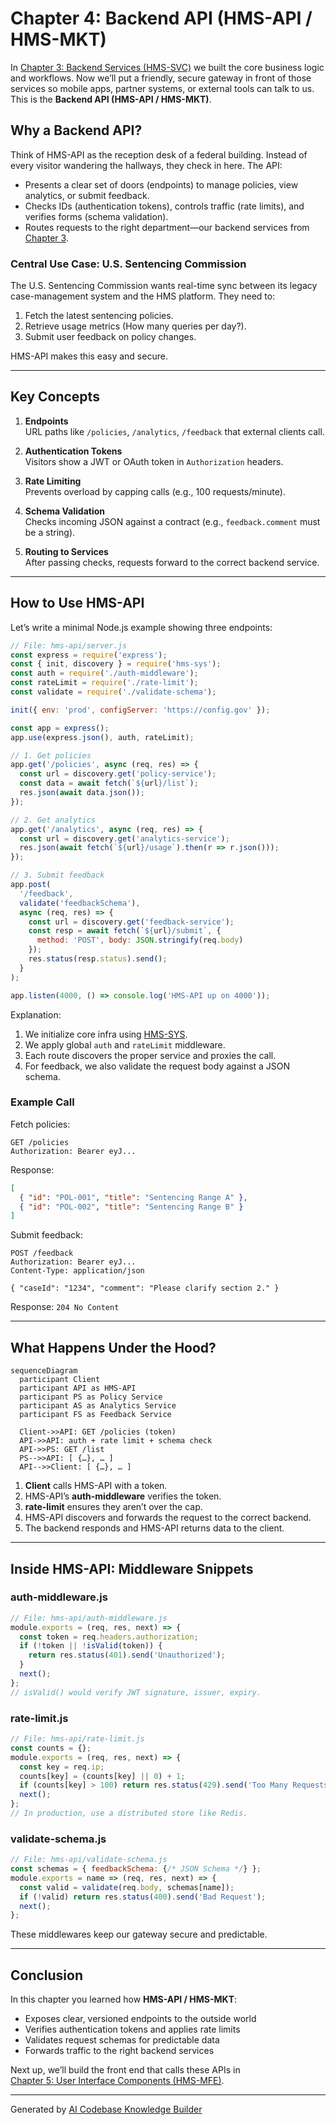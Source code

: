 # Chapter 4: Backend API (HMS-API / HMS-MKT)

In [Chapter 3: Backend Services (HMS-SVC)](03_backend_services__hms_svc__.md) we built the core business logic and workflows. Now we’ll put a friendly, secure gateway in front of those services so mobile apps, partner systems, or external tools can talk to us. This is the **Backend API (HMS-API / HMS-MKT)**.

## Why a Backend API?

Think of HMS-API as the reception desk of a federal building. Instead of every visitor wandering the hallways, they check in here. The API:

- Presents a clear set of doors (endpoints) to manage policies, view analytics, or submit feedback.  
- Checks IDs (authentication tokens), controls traffic (rate limits), and verifies forms (schema validation).  
- Routes requests to the right department—our backend services from [Chapter 3](03_backend_services__hms_svc__.md).

### Central Use Case: U.S. Sentencing Commission

The U.S. Sentencing Commission wants real-time sync between its legacy case-management system and the HMS platform. They need to:

1. Fetch the latest sentencing policies.  
2. Retrieve usage metrics (How many queries per day?).  
3. Submit user feedback on policy changes.  

HMS-API makes this easy and secure.

---

## Key Concepts

1. **Endpoints**  
   URL paths like `/policies`, `/analytics`, `/feedback` that external clients call.  

2. **Authentication Tokens**  
   Visitors show a JWT or OAuth token in `Authorization` headers.  

3. **Rate Limiting**  
   Prevents overload by capping calls (e.g., 100 requests/minute).  

4. **Schema Validation**  
   Checks incoming JSON against a contract (e.g., `feedback.comment` must be a string).  

5. **Routing to Services**  
   After passing checks, requests forward to the correct backend service.

---

## How to Use HMS-API

Let’s write a minimal Node.js example showing three endpoints:

```javascript
// File: hms-api/server.js
const express = require('express');
const { init, discovery } = require('hms-sys');
const auth = require('./auth-middleware');
const rateLimit = require('./rate-limit');
const validate = require('./validate-schema');

init({ env: 'prod', configServer: 'https://config.gov' });

const app = express();
app.use(express.json(), auth, rateLimit);

// 1. Get policies
app.get('/policies', async (req, res) => {
  const url = discovery.get('policy-service');
  const data = await fetch(`${url}/list`);
  res.json(await data.json());
});

// 2. Get analytics
app.get('/analytics', async (req, res) => {
  const url = discovery.get('analytics-service');
  res.json(await fetch(`${url}/usage`).then(r => r.json()));
});

// 3. Submit feedback
app.post(
  '/feedback',
  validate('feedbackSchema'),
  async (req, res) => {
    const url = discovery.get('feedback-service');
    const resp = await fetch(`${url}/submit`, { 
      method: 'POST', body: JSON.stringify(req.body) 
    });
    res.status(resp.status).send();
  }
);

app.listen(4000, () => console.log('HMS-API up on 4000'));
```

Explanation:

1. We initialize core infra using [HMS-SYS](01_core_infrastructure__hms_sys__.md).  
2. We apply global `auth` and `rateLimit` middleware.  
3. Each route discovers the proper service and proxies the call.  
4. For feedback, we also validate the request body against a JSON schema.

### Example Call

Fetch policies:

```
GET /policies
Authorization: Bearer eyJ...
```

Response:

```json
[
  { "id": "POL-001", "title": "Sentencing Range A" },
  { "id": "POL-002", "title": "Sentencing Range B" }
]
```

Submit feedback:

```
POST /feedback
Authorization: Bearer eyJ...
Content-Type: application/json

{ "caseId": "1234", "comment": "Please clarify section 2." }
```

Response: `204 No Content`

---

## What Happens Under the Hood?

```mermaid
sequenceDiagram
  participant Client
  participant API as HMS-API
  participant PS as Policy Service
  participant AS as Analytics Service
  participant FS as Feedback Service

  Client->>API: GET /policies (token)
  API->>API: auth + rate limit + schema check
  API->>PS: GET /list
  PS-->>API: [ {…}, … ]
  API-->>Client: [ {…}, … ]
```

1. **Client** calls HMS-API with a token.  
2. HMS-API’s **auth-middleware** verifies the token.  
3. **rate-limit** ensures they aren’t over the cap.  
4. HMS-API discovers and forwards the request to the correct backend.  
5. The backend responds and HMS-API returns data to the client.

---

## Inside HMS-API: Middleware Snippets

### auth-middleware.js

```javascript
// File: hms-api/auth-middleware.js
module.exports = (req, res, next) => {
  const token = req.headers.authorization;
  if (!token || !isValid(token)) {
    return res.status(401).send('Unauthorized');
  }
  next();
};
// isValid() would verify JWT signature, issuer, expiry.
```

### rate-limit.js

```javascript
// File: hms-api/rate-limit.js
const counts = {};
module.exports = (req, res, next) => {
  const key = req.ip;
  counts[key] = (counts[key] || 0) + 1;
  if (counts[key] > 100) return res.status(429).send('Too Many Requests');
  next();
};
// In production, use a distributed store like Redis.
```

### validate-schema.js

```javascript
// File: hms-api/validate-schema.js
const schemas = { feedbackSchema: {/* JSON Schema */} };
module.exports = name => (req, res, next) => {
  const valid = validate(req.body, schemas[name]);
  if (!valid) return res.status(400).send('Bad Request');
  next();
};
```

These middlewares keep our gateway secure and predictable.

---

## Conclusion

In this chapter you learned how **HMS-API / HMS-MKT**:

- Exposes clear, versioned endpoints to the outside world  
- Verifies authentication tokens and applies rate limits  
- Validates request schemas for predictable data  
- Forwards traffic to the right backend services  

Next up, we’ll build the front end that calls these APIs in  
[Chapter 5: User Interface Components (HMS-MFE)](05_user_interface_components__hms_mfe__.md).

---

Generated by [AI Codebase Knowledge Builder](https://github.com/The-Pocket/Tutorial-Codebase-Knowledge)